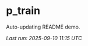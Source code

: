 # p_train

Auto-updating README demo.

<!--START_SECTION:status-->
_Last run: 2025-09-10 11:15 UTC_
<!--END_SECTION:status-->





































































































































































































































































































































































































































































































